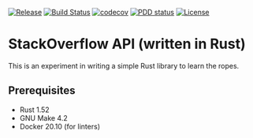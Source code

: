 [![Release](https://img.shields.io/github/release/llorllale/rustso.svg?style=flat-square)](https://github.com/llorllale/rustso/releases/latest)
[![Build Status](https://github.com/llorllale/rustso/actions/workflows/build.yml/badge.svg?branch=main)](https://github.com/llorllale/rustso/actions?query=branch%3Amain)
[![codecov](https://codecov.io/gh/llorllale/rustso/branch/main/graph/badge.svg)](https://codecov.io/gh/llorllale/rustso)
[![PDD status](http://www.0pdd.com/svg?name=llorllale/rustso)](http://www.0pdd.com/p?name=llorllale/rustso)
[![License](https://img.shields.io/badge/License-Apache%202.0-blue.svg)](https://raw.githubusercontent.com/llorllale/rustso/main/LICENSE)

# StackOverflow API (written in Rust)

This is an experiment in writing a simple Rust library to learn the ropes.

## Prerequisites

* Rust 1.52
* GNU Make 4.2
* Docker 20.10 (for linters)
